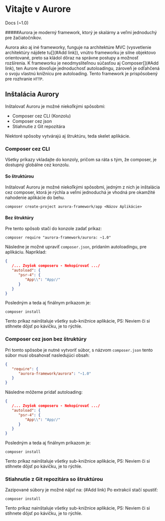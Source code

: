 # Vitajte v Aurore
Docs (~1.0)

#####Aurora je moderný framework, ktorý je skalárny a veľmi jednoduchý pre žačiatočníkov.

Aurora ako aj iné frameworky, funguje na architektúre MVC (vysvetlenie architektúry nájdete tu[](#Add link)),
vnútro frameworku je silne objektovo orientované, preto sa kládol dôraz na správne postupy a možnosť rozšírenia.
K frameworku je neodmysliteľnou súčasťou aj Composer[](#Add link), ten Aurore dovoľuje jednoduchosť autoloadingu,
zároveň je odľahčená o svoju vlastnú knižnicu pre autoloading.
Tento framework je prispôsobený pre rozhranie `HTTP`.

## Inštalácia Aurory

Inštalovať Auroru je možné niekoľkými spôsobmi:

* Composer cez CLI (Konzolu)
* Composer cez json
* Stiahnutie z Git repozitára

Niektoré spôsoby vytvárajú aj štruktúru, teda skelet aplikácie.

### Composer cez CLI

Všetky príkazy vkladajte do konzoly, pričom sa ráta s tým, že composer,
je dostupný globálne cez konzolu.

#### So štruktúrou

Inštalovať Auroru je možné niekoľkými spôsobmi, jedným z nich je inštalácia cez composer, ktorá
je rýchla a veľmi jednoduchá je vhodná pre okamžité nahodenie aplikácie do behu.

```terminal
composer create-project aurora-framework/app <Názov Aplikácie>
```

#### Bez štruktúry

Pre tento spôsob stačí do konzole zadať príkaz:

```terminal
composer require "aurora-framework/aurora: ~1.0"
```
Následne je možné upraviť `composer.json`, pridaním autoloadingu, pre aplikáciu.
Napríklad:

```json
{
   /... Zvyšok composeru - Nekopírovať .../
   "autoload": {
      "psr-4": {
         "App\\": "App//"
      }
   }
}
```

Posledným a teda aj finálnym príkazom je:

```
composer install
```
Tento príkaz nainštaluje všetky sub-knižnice aplikácie, PS: Neviem či si stihnete dôjsť po kávičku, je to rýchle.


### Composer cez json bez štruktúry

Pri tomto spôsobe je nutné vytvoriť súbor, s názvom `composer.json` tento súbor musí obsahovať nasledujúci obsah:

```json
{
   "require": {
      "aurora-framework/aurora": "~1.0"
   }
}
```

Následne môžeme pridať autoloading:
```json
{
   /... Zvyšok composeru - Nekopírovať .../
   "autoload": {
      "psr-4": {
         "App\\": "App//"
      }
   }
}
```

Posledným a teda aj finálnym príkazom je:

```
composer install
```
Tento príkaz nainštaluje všetky sub-knižnice aplikácie, PS: Neviem či si stihnete dôjsť po kávičku, je to rýchle.

### Stiahnutie z Git repozitára so štruktúrou

Zazipované súbory je možné nájsť na: (#Add link)
Po extrakcií stačí spustiť:

```
composer install
```
Tento príkaz nainštaluje všetky sub-knižnice aplikácie, PS: Neviem či si stihnete dôjsť po kávičku, je to rýchle.
